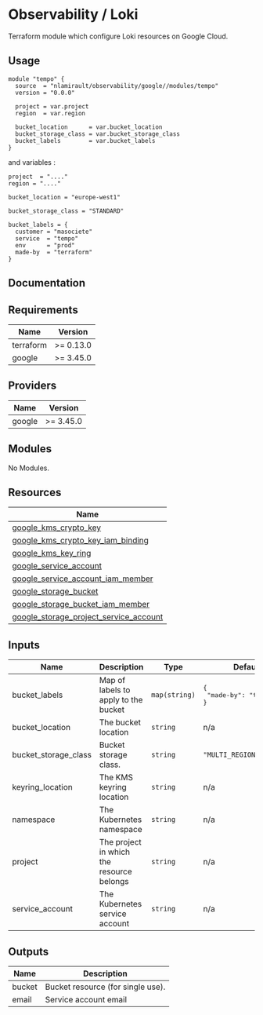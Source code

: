 # Observability / Loki

Terraform module which configure Loki resources on Google Cloud.

## Usage

```hcl
module "tempo" {
  source  = "nlamirault/observability/google//modules/tempo"
  version = "0.0.0"

  project = var.project
  region  = var.region

  bucket_location      = var.bucket_location
  bucket_storage_class = var.bucket_storage_class
  bucket_labels        = var.bucket_labels
}
```

and variables :

```hcl
project  = "...."
region = "...."

bucket_location = "europe-west1"

bucket_storage_class = "STANDARD"

bucket_labels = {
  customer = "masociete"
  service  = "tempo"
  env      = "prod"
  made-by  = "terraform"
}
```

## Documentation

<!-- BEGINNING OF PRE-COMMIT-TERRAFORM DOCS HOOK -->
## Requirements

| Name | Version |
|------|---------|
| terraform | >= 0.13.0 |
| google | >= 3.45.0 |

## Providers

| Name | Version |
|------|---------|
| google | >= 3.45.0 |

## Modules

No Modules.

## Resources

| Name |
|------|
| [google_kms_crypto_key](https://registry.terraform.io/providers/hashicorp/google/3.45.0/docs/resources/kms_crypto_key) |
| [google_kms_crypto_key_iam_binding](https://registry.terraform.io/providers/hashicorp/google/3.45.0/docs/resources/kms_crypto_key_iam_binding) |
| [google_kms_key_ring](https://registry.terraform.io/providers/hashicorp/google/3.45.0/docs/resources/kms_key_ring) |
| [google_service_account](https://registry.terraform.io/providers/hashicorp/google/3.45.0/docs/resources/service_account) |
| [google_service_account_iam_member](https://registry.terraform.io/providers/hashicorp/google/3.45.0/docs/resources/service_account_iam_member) |
| [google_storage_bucket](https://registry.terraform.io/providers/hashicorp/google/3.45.0/docs/resources/storage_bucket) |
| [google_storage_bucket_iam_member](https://registry.terraform.io/providers/hashicorp/google/3.45.0/docs/resources/storage_bucket_iam_member) |
| [google_storage_project_service_account](https://registry.terraform.io/providers/hashicorp/google/3.45.0/docs/data-sources/storage_project_service_account) |

## Inputs

| Name | Description | Type | Default | Required |
|------|-------------|------|---------|:--------:|
| bucket\_labels | Map of labels to apply to the bucket | `map(string)` | <pre>{<br>  "made-by": "terraform"<br>}</pre> | no |
| bucket\_location | The bucket location | `string` | n/a | yes |
| bucket\_storage\_class | Bucket storage class. | `string` | `"MULTI_REGIONAL"` | no |
| keyring\_location | The KMS keyring location | `string` | n/a | yes |
| namespace | The Kubernetes namespace | `string` | n/a | yes |
| project | The project in which the resource belongs | `string` | n/a | yes |
| service\_account | The Kubernetes service account | `string` | n/a | yes |

## Outputs

| Name | Description |
|------|-------------|
| bucket | Bucket resource (for single use). |
| email | Service account email |
<!-- END OF PRE-COMMIT-TERRAFORM DOCS HOOK -->
